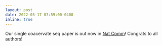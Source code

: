 ```yaml
---
layout: post
date: 2022-05-17 07:59:00-0400
inline: true
---
```


Our single coacervate seq paper is out now in [Nat Comm](https://www.nature.com/articles/s41467-022-30158-1)! Congrats to all authors!

